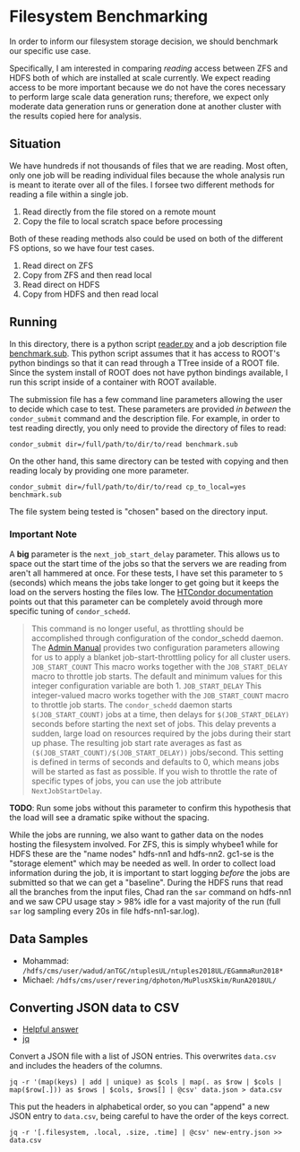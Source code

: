 # Filesystem Benchmarking
In order to inform our filesystem storage decision, we should benchmark our specific use case.

Specifically, I am interested in comparing _reading_ access between ZFS and HDFS both of which are installed at scale currently.
We expect reading access to be more important because we do not have the cores necessary to perform large scale data generation runs;
therefore, we expect only moderate data generation runs or generation done at another cluster with the results copied here for analysis.

## Situation
We have hundreds if not thousands of files that we are reading. 
Most often, only one job will be reading individual files because the whole analysis run is meant to iterate over all of the files.
I forsee two different methods for reading a file within a single job.
1. Read directly from the file stored on a remote mount
2. Copy the file to local scratch space before processing

Both of these reading methods also could be used on both of the different FS options, so we have four test cases.
1. Read direct on ZFS
2. Copy from ZFS and then read local
3. Read direct on HDFS
4. Copy from HDFS and then read local

## Running
In this directory, there is a python script [reader.py](reader.py) and a job description file [benchmark.sub](benchmark.sub). This python script assumes that it has access to ROOT's python bindings so that it can read through a TTree inside of a ROOT file. Since the system install of ROOT does not have python bindings available, I run this script inside of a container with ROOT available.

The submission file has a few command line parameters allowing the user to decide which case to test. These parameters are provided _in between_ the `condor_submit` command and the description file.
For example, in order to test reading directly, you only need to provide the directory of files to read:
```
condor_submit dir=/full/path/to/dir/to/read benchmark.sub
```
On the other hand, this same directory can be tested with copying and then reading localy by providing one more parameter.
```
condor_submit dir=/full/path/to/dir/to/read cp_to_local=yes benchmark.sub
```
The file system being tested is "chosen" based on the directory input.

### Important Note
A **big** parameter is the `next_job_start_delay` parameter. This allows us to space out the start time of the jobs so that the servers we are reading from aren't all hammered at once. For these tests, I have set this parameter to `5` (seconds) which means the jobs take longer to get going but it keeps the load on the servers hosting the files low.
The [HTCondor documentation](https://htcondor.readthedocs.io/en/feature/man-pages/condor_submit.html?#submit-description-file-commands) points out that this parameter can be completely avoid through more specific tuning of `condor_schedd`.
> This command is no longer useful, as throttling should be accomplished through configuration of the condor\_schedd daemon. 
The [Admin Manual](https://htcondor.readthedocs.io/en/feature/admin-manual/configuration-macros.html) provides two configuration parameters allowing for us to apply a blanket job-start-throttling policy for all cluster users.
> `JOB_START_COUNT` This macro works together with the `JOB_START_DELAY` macro to throttle job starts. The default and minimum values for this integer configuration variable are both 1.
> `JOB_START_DELAY` This integer-valued macro works together with the `JOB_START_COUNT` macro to throttle job starts. The `condor_schedd` daemon starts `$(JOB_START_COUNT)` jobs at a time, then delays for `$(JOB_START_DELAY)` seconds before starting the next set of jobs. This delay prevents a sudden, large load on resources required by the jobs during their start up phase. The resulting job start rate averages as fast as `($(JOB_START_COUNT)/$(JOB_START_DELAY))` jobs/second. This setting is defined in terms of seconds and defaults to 0, which means jobs will be started as fast as possible. If you wish to throttle the rate of specific types of jobs, you can use the job attribute `NextJobStartDelay`.

**TODO**: Run some jobs without this parameter to confirm this hypothesis that the load will see a dramatic spike without the spacing.

While the jobs are running, we also want to gather data on the nodes hosting the filesystem involved.
For ZFS, this is simply whybee1 while for HDFS these are the "name nodes" hdfs-nn1 and hdfs-nn2. gc1-se is the "storage element" which may be needed as well.
In order to collect load information during the job, it is important to start logging _before_ the jobs are submitted so that we can get a "baseline". During the HDFS runs that read all the branches from the input files, Chad ran the `sar` command on hdfs-nn1 and we saw CPU usage stay > 98% idle for a vast majority of the run (full `sar` log sampling every 20s in file hdfs-nn1-sar.log).


## Data Samples
- Mohammad: `/hdfs/cms/user/wadud/anTGC/ntuplesUL/ntuples2018UL/EGammaRun2018*`
- Michael: `/hdfs/cms/user/revering/dphoton/MuPlusXSkim/RunA2018UL/`

## Converting JSON data to CSV
- [Helpful answer](https://stackoverflow.com/a/32965227/17617632)
- [jq](https://stedolan.github.io/jq/manual/)

Convert a JSON file with a list of JSON entries. This overwrites `data.csv` and includes the headers of the columns.
```
jq -r '(map(keys) | add | unique) as $cols | map(. as $row | $cols | map($row[.])) as $rows | $cols, $rows[] | @csv' data.json > data.csv
```
This put the headers in alphabetical order, so you can "append" a new JSON entry to `data.csv`, being careful to have the order of the keys correct.
```
jq -r '[.filesystem, .local, .size, .time] | @csv' new-entry.json >> data.csv
```
